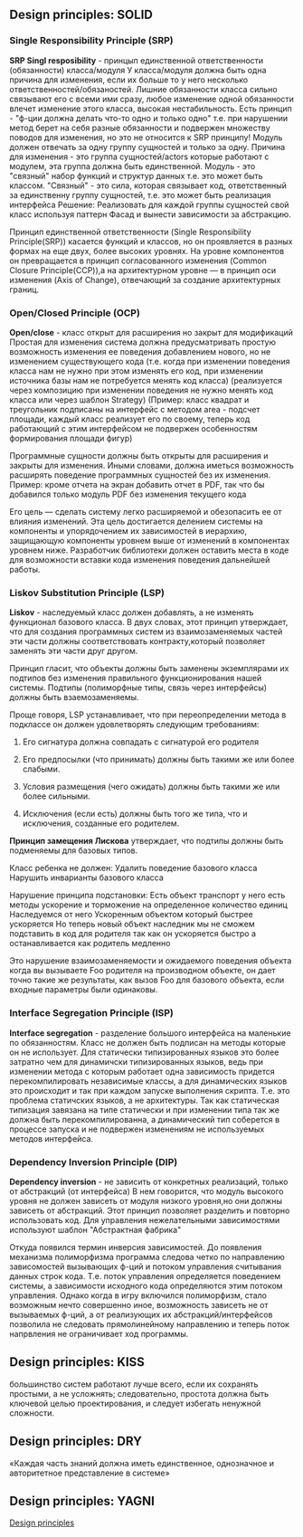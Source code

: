 ## Design principles: SOLID

### Single Responsibility Principle (SRP)

**SRP Singl resposibility** - принцып единственной ответственности (обязанности) класса/модуля
У класса/модуля должна быть одна причина для изменения, если их больше то у него несколько ответственностей/обязаностей.
Лишние обязанности класса сильно связывают его с всеми ими сразу, любое изменение одной обязанности влечет изменение 
этого класса, высокая нестабильность.
Есть принцип - "ф-ции должна делать что-то одно и только одно" т.е. при нарушении метод берет на себя разные 
обязанности и подвержен множеству поводов для изменения, но это не относится к SRP принципу! 
Модуль должен отвечать за одну группу сущностей и только за одну.
Причина для изменения - это группа сущностей/actors которые работают с модулем, эта группа должна быть единственной.
Модуль - это "связный" набор функций и структур данных т.е. это может быть классом.
"Связный" - это сила, которая связывает код, ответственный за единственну группу сущностей, т.е. это может быть реализация интерфейса 
Решение:  Реализовать для каждой группы сущностей свой класс используя паттерн Фасад и вынести зависимости за абстракцию.

Принцип единственной ответственности (Single Responsibility Principle(SRP)) касается функций и классов, но он проявляется в разных формах на еще двух, более высоких уровнях. На уровне компонентов он превращается в принцип согласованного изменения (Common Closure Principle(CCP)),а на архитектурном уровне — в принцип оси изменения (Axis of Change), отвечающий за создание архитектурных границ. 

### Open/Closed Principle (OCP)

**Open/close** - класс открыт для расширения но закрыт для модификаций 
Простая для изменения система должна предусматривать простую возможность изменения ее поведения добавлением нового, но не изменением существующего кода (т.е. когда при изменении поведения класса нам не нужно при этом изменять его код, при изменении источника базы нам не потребуется менять код класса)
(реализуется  через композицию при изменении поведения не нужно менять код класса или через шаблон Strategy)
(Пример: класс квадрат и треугольник подписаны на интерфейс с методом area - подсчет площади, каждый класс реализует 
его по своему, теперь код работающий с этим интерфейсом не подвержен особенностям формирования площади фигур)

Программные сущности должны быть открыты для расширения и закрыты для изменения.
Иными словами, должна иметься возможность расширять поведение программных сущностей без их изменения.
Пример: кроме отчета на экран добавить отчет в PDF, так что бы добавился только модуль PDF без изменения текущего кода

Его цель — сделать систему легко расширяемой и обезопасить ее от влияния изменений. 
Эта цель достигается делением системы на компоненты и упорядочением их зависимостей в иерархию, 
защищающую компоненты уровнем выше от изменений в компонентах уровнем ниже. Разработчик библиотеки должен оставить места в коде для возможности вставки кода изменения поведения дальнейшей работы.

### Liskov Substitution Principle (LSP)

**Liskov** - наследуемый класс должен добавлять, а не изменять функционал базового класса. 
В двух словах, этот принцип утверждает, что для создания программных систем из взаимозаменяемых частей эти части должны соответствовать контракту,который позволяет заменять эти части друг другом.
  
Принцип гласит, что объекты должны быть заменены экземплярами их подтипов без изменения правильного функционирования нашей системы. 
Подтипы (полиморфные типы, связь через интерфейсы) должны быть взаемозаменяемы.

Проще говоря, LSP устанавливает, что при переопределении метода в подклассе он должен удовлетворять следующим требованиям:

1. Его сигнатура должна совпадать с сигнатурой его родителя

2. Его предпосылки (что принимать) должны быть такими же или более слабыми.

3. Условия размещения (чего ожидать) должны быть такими же или более сильными.

4. Исключения (если есть) должны быть того же типа, что и исключения, созданные его родителем.
 
**Принцип замещения Лискова** утверждает, что подтипы должны быть подменяемы для базовых типов.

Класс ребенка не должен:
Удалить поведение базового класса
Нарушить инварианты базового класса

Нарушение принципа подстановки:
Есть объект транспорт у него есть методы ускорение и торможение на определенное количество единиц
Наследуемся от него Ускоренным объектом который быстрее ускоряется
Но теперь новый объект наследник мы не сможем подставить в код для родителя так как он ускоряется быстро а останавливается как родитель медленно

Это нарушение взаимозаменяемости и ожидаемого поведения объекта 
когда вы вызываете Foo родителя на производном объекте, он дает точно такие же результаты, как вызов Foo для базового объекта, если входные параметры были одинаковы.


### Interface Segregation Principle (ISP)

**Interface segregation** - разделение большого интерфейса на маленькие по обязанностям.
Класс не должен быть подписан на методы которые он не использует.
Для статически типизированных языков это более затратно чем для динамичски типизированных языков, ведь при
 изменении метода с которым работает одна зависимость придется перекомпилировать независимые классы,
а для динамических языков это происходит и так при каждом запуске выполнения скрипта.
Т.е. это проблема статичских языков, а не архитектуры.
Так как статическая типизация завязана на типе статически и при изменении типа так же должна быть перекомпилированна,
а динамический тип соберется в процессе запуска и не подвержен изменениям не используемых методов интерфейса. 


### Dependency Inversion Principle (DIP)

**Dependency inversion** - не зависить от конкретных реализаций, только от абстракций (от интерфейса)
В нем говорится, что модуль высокого уровня не должен зависеть от модуля низкого уровня,но они должны зависеть от абстракций.
Этот принцип позволяет разделить и повторно использовать код.
Для управления нежелательными зависимостями используют шаблон "Абстрактная фабрика"

Откуда появился термин инверсия зависимостей.
До появления механизма  полиморфизма программа следова четко по направлению зависомостей вызывающих ф-ций и потоком управления считывания данных строк кода.
Т.е. поток управления определяется поведением системы, а зависимости исходного кода определяются этим потоком управления.
Однако когда в игру включился полиморфизм, стало возможным нечто совершенно иное, возможность зависеть не от вызываемых ф-ций, а от реализующих их абстракций/интерфейсов позволила не следовать прямолинейному направлению и теперь поток напрвления не ограничивает ход программы.

## Design principles: KISS
большинство систем работают лучше всего, если их сохранять простыми, а не усложнять; следовательно, простота должна быть ключевой целью проектирования, и следует избегать ненужной сложности.

## Design principles: DRY
«Каждая часть знаний должна иметь единственное, однозначное и авторитетное представление в системе»

## Design principles: YAGNI 


[Design principles](https://rust-unofficial.github.io/patterns/additional_resources/design-principles.html)